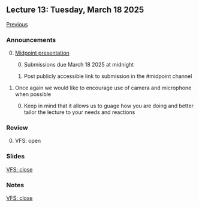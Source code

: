 ## Lecture 13: Tuesday, March 18 2025

[Previous](/lectures/L12.md)

### Announcements

0. [Midpoint presentation](/assignments/midpoint.md)

    0. Submissions due March 18 2025 at midnight

    0. Post publicly accessible link to submission in the #midpoint channel

0. Once again we would like to encourage use of camera and microphone when possible

    0. Keep in mind that it allows us to guage how you are doing and better tailor the lecture to your needs and reactions

### Review

0. VFS: open

### Slides

[VFS: close](/slides/close.html)

### Notes

[VFS: close](/lectures/close.md)
